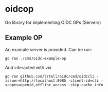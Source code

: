 # oidcop

Go library for implementing OIDC OPs (Servers)

## Example OP

An example server is provided. Can be run:

```
go run ./cmd/oidc-example-op
```

And interacted with via

```
go run github.com/lstoll/oidc/cmd/oidccli -issuer=http://localhost:8085 -client-id=cli -scopes=openid,offline_access -skip-cache info
```
